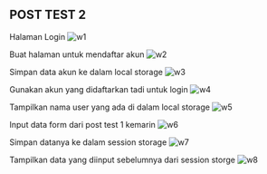 ## POST TEST 2

Halaman Login
![w1](https://user-images.githubusercontent.com/114371403/226338313-0be8302d-b1b2-4b71-a03c-a373b4fda844.png)

Buat halaman untuk mendaftar akun
![w2](https://user-images.githubusercontent.com/114371403/226338322-c210d59a-82a1-4909-868d-1b6ff427d269.png)

Simpan data akun ke dalam local storage
![w3](https://user-images.githubusercontent.com/114371403/226338327-04998b66-e59d-497d-a129-5690bb178440.png)

Gunakan akun yang didaftarkan tadi untuk login
![w4](https://user-images.githubusercontent.com/114371403/226338334-a8f05e34-317f-4289-8548-01654aa67227.png)

Tampilkan nama user yang ada di dalam local storage
![w5](https://user-images.githubusercontent.com/114371403/226338341-054bfe6c-5d7d-4843-b270-8ffe194580b6.png)

Input data form dari post test 1 kemarin
![w6](https://user-images.githubusercontent.com/114371403/226338344-b48c3ea8-78b8-4251-aeaa-3f7cd68bd394.png)

Simpan datanya ke dalam session storage
![w7](https://user-images.githubusercontent.com/114371403/226338346-092923cd-07af-4f53-a4d1-2f4b1247ffd2.png)

Tampilkan data yang diinput sebelumnya dari session storge
![w8](https://user-images.githubusercontent.com/114371403/226338351-b0e97bd9-0295-44fa-8843-13fef8e52f72.png)
